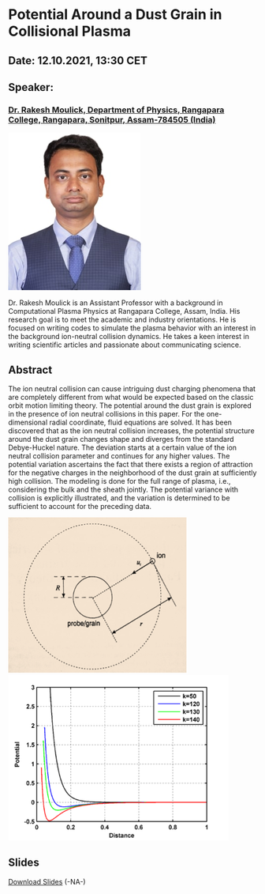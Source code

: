# Potential Around a Dust Grain in Collisional Plasma

## Date: 12.10.2021, 13:30 CET
<!-- 
<script src="https://cdn.logwork.com/widget/countdown.js"></script> 
<a href="https://logwork.com/countdown-qeg8" class="countdown-timer" data-timezone="Europe/Oslo" data-date="2021-09-14 14:00">The meeting will start in</a>
-->
## Speaker: 
### [Dr. Rakesh Moulick, Department of Physics, Rangapara College, Rangapara, Sonitpur, Assam-784505 (India)](http://rangaparacollege.com/index.php?home/department/physics) 

![Rakesh-Moulick](assets/images/rakesh.jpg)

Dr. Rakesh Moulick is an Assistant Professor with a background in Computational Plasma Physics at Rangapara College, Assam, India. His research goal is to meet the academic and industry orientations. He is focused on writing codes to simulate the plasma behavior with an interest in the background ion-neutral collision dynamics. He takes a keen interest in writing scientific articles and passionate about communicating science.

## Abstract
The ion neutral collision can cause intriguing dust charging phenomena that are completely different from what would be expected based on the classic orbit motion limiting theory. The potential around the dust grain is explored in the presence of ion neutral collisions in this paper. For the one-dimensional radial coordinate, fluid equations are solved. It has been discovered that as the ion neutral collision increases, the potential structure around the dust grain changes shape and diverges from the standard Debye-Huckel nature. The deviation starts at a certain value of the ion neutral collision parameter and continues for any higher values. The potential variation ascertains the fact that there exists a region of attraction for the negative charges in the neighborhood of the dust grain at sufficiently high collision. The modeling is done for the full range of plasma, i.e., considering the bulk and the sheath jointly. The potential variance with collision is explicitly illustrated, and the variation is determined to be sufficient to account for the preceding data.


![fig1](assets/images/fig1.png)
![fig2](assets/images/fig2.png)

## Slides
[Download Slides](#) (-NA-)

